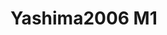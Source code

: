 <a name="material" />

# Yashima2006 M1
<script type="application/ld+json">
  {
    "@context": "https://schema.org/",
    "@type": "ChemicalSubstance",
    "http://purl.org/dc/terms/conformsTo":
      {
        "@type": "CreativeWork",
        "@id": "https://bioschemas.org/profiles/ChemicalSubstance/0.4-RELEASE/"
      },
    "@id": "https://egonw.github.io/nanowiki/nanowiki405.html#material",
    "name": "Yashima2006 M1",
    "sameAs": "http://127.0.0.1/mediawiki/index.php/Special:URIResolver/Yashima2006_M1"
  }
</script>


